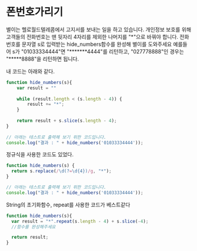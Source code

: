폰번호가리기
=================

별이는 헬로월드텔레콤에서 고지서를 보내는 일을 하고 있습니다. 개인정보 보호를 위해 고객들의 전화번호는 맨 뒷자리 4자리를 제외한 나머지를 "*"으로 바꿔야 합니다.
전화번호를 문자열 s로 입력받는 hide_numbers함수를 완성해 별이를 도와주세요
예를들어 s가 "01033334444"면 "*******4444"를 리턴하고, "027778888"인 경우는 "*****8888"을 리턴하면 됩니다.

내 코드는 아래와 같다. 

```javascript
function hide_numbers(s){
    var result = ""
  
    while (result.length < (s.length - 4)) {
        result += "*";
    }
  
    return result + s.slice(s.length - 4);
}
  
// 아래는 테스트로 출력해 보기 위한 코드입니다.
console.log("결과 : " + hide_numbers('01033334444'));
```

정규식을 사용한 코드도 있었다.

```javascript
function hide_numbers(s) {
  return s.replace(/\d(?=\d{4})/g, "*");
}

// 아래는 테스트로 출력해 보기 위한 코드입니다.
console.log("결과 : " + hide_numbers('01033334444'));
```

String의 초기화함수, repeat를 사용한 코드가 베스트같다

```javascript
function hide_numbers(s){
  var result = "*".repeat(s.length - 4) + s.slice(-4);
  //함수를 완성해주세요

  return result;
}
```


